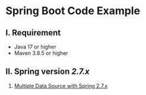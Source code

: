 # Spring Boot Code Example

## I. Requirement
- Java 17 or higher
- Maven 3.8.5 or higher

## II. Spring version *2.7.x*

  1. [Multiple Data Source with Spring 2.7.x](https://github.com/ngocnhan-tran1996/spring-boot-code-example/tree/2.7.x/springboot-multiple-datasource)